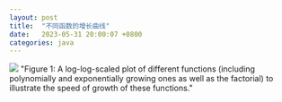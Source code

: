 ```yaml
---
layout: post
title:  "不同函数的增长曲线"
date:   2023-05-31 20:00:07 +0800
categories: java
---
```


![](../imgs/exponential_functions.svg) "Figure 1: A log-log-scaled plot of different functions (including polynomially and exponentially growing ones as well as the factorial) to illustrate the speed of growth of these functions."